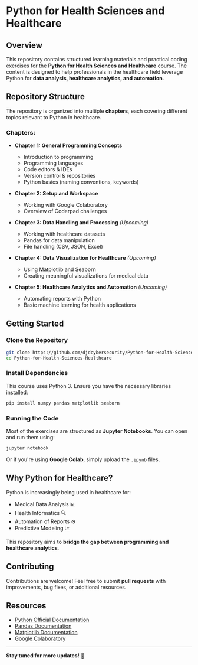 # Python for Health Sciences and Healthcare

## Overview
This repository contains structured learning materials and practical coding exercises for the **Python for Health Sciences and Healthcare** course. The content is designed to help professionals in the healthcare field leverage Python for **data analysis, healthcare analytics, and automation**.

## Repository Structure
The repository is organized into multiple **chapters**, each covering different topics relevant to Python in healthcare.

### Chapters:

- **Chapter 1: General Programming Concepts**
  - Introduction to programming
  - Programming languages
  - Code editors & IDEs
  - Version control & repositories
  - Python basics (naming conventions, keywords)

- **Chapter 2: Setup and Workspace**
  - Working with Google Colaboratory
  - Overview of Coderpad challenges

- **Chapter 3: Data Handling and Processing** *(Upcoming)*
  - Working with healthcare datasets
  - Pandas for data manipulation
  - File handling (CSV, JSON, Excel)

- **Chapter 4: Data Visualization for Healthcare** *(Upcoming)*
  - Using Matplotlib and Seaborn
  - Creating meaningful visualizations for medical data

- **Chapter 5: Healthcare Analytics and Automation** *(Upcoming)*
  - Automating reports with Python
  - Basic machine learning for health applications

## Getting Started
### Clone the Repository
```sh
git clone https://github.com/djdcybersecurity/Python-for-Health-Sciences-Healthcare.git
cd Python-for-Health-Sciences-Healthcare
```

### Install Dependencies
This course uses Python 3. Ensure you have the necessary libraries installed:
```sh
pip install numpy pandas matplotlib seaborn
```

### Running the Code
Most of the exercises are structured as **Jupyter Notebooks**. You can open and run them using:
```sh
jupyter notebook
```
Or if you're using **Google Colab**, simply upload the `.ipynb` files.

## Why Python for Healthcare?
Python is increasingly being used in healthcare for:
- Medical Data Analysis 📊
- Health Informatics 🔍
- Automation of Reports ⚙️
- Predictive Modeling 📈

This repository aims to **bridge the gap between programming and healthcare analytics**.

## Contributing
Contributions are welcome! Feel free to submit **pull requests** with improvements, bug fixes, or additional resources.



## Resources
- [Python Official Documentation](https://docs.python.org/3/)
- [Pandas Documentation](https://pandas.pydata.org/docs/)
- [Matplotlib Documentation](https://matplotlib.org/stable/contents.html)
- [Google Colaboratory](https://colab.research.google.com/)

---

**Stay tuned for more updates!** 🚀

